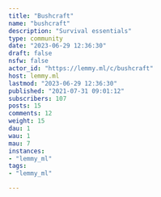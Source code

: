 ```yaml
---
title: "Bushcraft" 
name: "bushcraft"
description: "Survival essentials"
type: community
date: "2023-06-29 12:36:30"
draft: false
nsfw: false
actor_id: "https://lemmy.ml/c/bushcraft"
host: lemmy.ml
lastmod: "2023-06-29 12:36:30"
published: "2021-07-31 09:01:12"
subscribers: 107
posts: 15
comments: 12
weight: 15
dau: 1
wau: 1
mau: 7
instances:
- "lemmy_ml"
tags: 
- "lemmy_ml"

---
```

